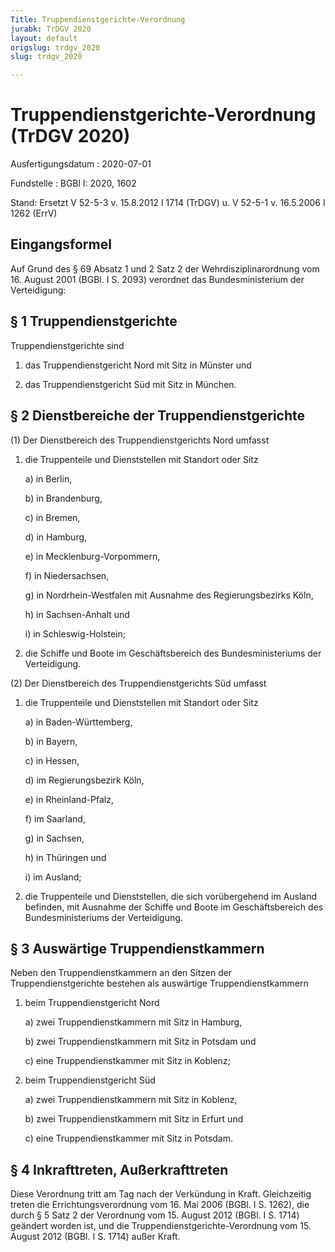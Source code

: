 ```yaml
---
Title: Truppendienstgerichte-Verordnung
jurabk: TrDGV 2020
layout: default
origslug: trdgv_2020
slug: trdgv_2020

---
```


# Truppendienstgerichte-Verordnung (TrDGV 2020)

Ausfertigungsdatum
:   2020-07-01

Fundstelle
:   BGBl I: 2020, 1602

Stand: Ersetzt V 52-5-3 v. 15.8.2012 I 1714 (TrDGV) u. V 52-5-1 v. 16.5.2006 I 1262 (ErrV)

## Eingangsformel

Auf Grund des § 69 Absatz 1 und 2 Satz 2 der Wehrdisziplinarordnung vom 16. August 2001 (BGBl. I S. 2093) verordnet das Bundesministerium der Verteidigung:


## § 1 Truppendienstgerichte

Truppendienstgerichte sind

1.  das Truppendienstgericht Nord mit Sitz in Münster und


2.  das Truppendienstgericht Süd mit Sitz in München.





## § 2 Dienstbereiche der Truppendienstgerichte

(1) Der Dienstbereich des Truppendienstgerichts Nord umfasst

1.  die Truppenteile und Dienststellen mit Standort oder Sitz

    a)  in Berlin,


    b)  in Brandenburg,


    c)  in Bremen,


    d)  in Hamburg,


    e)  in Mecklenburg-Vorpommern,


    f)  in Niedersachsen,


    g)  in Nordrhein-Westfalen mit Ausnahme des Regierungsbezirks Köln,


    h)  in Sachsen-Anhalt und


    i)  in Schleswig-Holstein;





2.  die Schiffe und Boote im Geschäftsbereich des Bundesministeriums der Verteidigung.




(2) Der Dienstbereich des Truppendienstgerichts Süd umfasst

1.  die Truppenteile und Dienststellen mit Standort oder Sitz

    a)  in Baden-Württemberg,


    b)  in Bayern,


    c)  in Hessen,


    d)  im Regierungsbezirk Köln,


    e)  in Rheinland-Pfalz,


    f)  im Saarland,


    g)  in Sachsen,


    h)  in Thüringen und


    i)  im Ausland;





2.  die Truppenteile und Dienststellen, die sich vorübergehend im Ausland befinden, mit Ausnahme der Schiffe und Boote im Geschäftsbereich des Bundesministeriums der Verteidigung.





## § 3 Auswärtige Truppendienstkammern

Neben den Truppendienstkammern an den Sitzen der Truppendienstgerichte bestehen als auswärtige Truppendienstkammern

1.  beim Truppendienstgericht Nord

    a)  zwei Truppendienstkammern mit Sitz in Hamburg,


    b)  zwei Truppendienstkammern mit Sitz in Potsdam und


    c)  eine Truppendienstkammer mit Sitz in Koblenz;





2.  beim Truppendienstgericht Süd

    a)  zwei Truppendienstkammern mit Sitz in Koblenz,


    b)  zwei Truppendienstkammern mit Sitz in Erfurt und


    c)  eine Truppendienstkammer mit Sitz in Potsdam.








## § 4 Inkrafttreten, Außerkrafttreten

Diese Verordnung tritt am Tag nach der Verkündung in Kraft. Gleichzeitig treten die Errichtungsverordnung vom 16. Mai 2006 (BGBl. I S. 1262), die durch § 5 Satz 2 der Verordnung vom 15. August 2012 (BGBl. I S. 1714) geändert worden ist, und die Truppendienstgerichte-Verordnung vom 15. August 2012 (BGBl. I S. 1714) außer Kraft.

